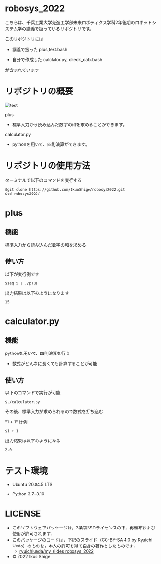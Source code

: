 # robosys_2022
こちらは、千葉工業大学先進工学部未来ロボティクス学科2年後期のロボットシステム学の講義で扱っているリポジトリです。

このリポジトリには

* 講義で扱った plus,test.bash

* 自分で作成した calclator.py, check_calc.bash

が含まれています


# リポジトリの概要 
![test](https://github.com/IkuoShige/robosys2022/actions/workflows/test.yml/badge.svg)

plus

* 標準入力から読み込んだ数字の和を求めることができます。

calculator.py

* pythonを用いて、四則演算ができます。

# リポジトリの使用方法

ターミナルで以下のコマンドを実行する
```
$git clone https://github.com/IkuoShige/robosys2022.git
$cd robosys2022/
```


# plus

## 機能

標準入力から読み込んだ数字の和を求める

## 使い方
以下が実行例です

```
$seq 5 | ./plus
```

出力結果は以下のようになります
```
15
```

# calculator.py

## 機能

 pythonを用いて、四則演算を行う
 * 数式がどんなに長くても計算することが可能

## 使い方

以下のコマンドで実行が可能

```
$./calculator.py
```

その後、標準入力が求められるので数式を打ち込む

"1 + 1" は例
```
$1 + 1
```

出力結果は以下のようになる

```
2.0
```


# テスト環境
* Ubuntu 20.04.5 LTS

* Python
    3.7~3.10

# LICENSE

* このソフトウェアパッケージは，3条項BSDライセンスの下，再頒布および使用が許可されます．
* このパッケージのコードは，下記のスライド（CC-BY-SA 4.0 by Ryuichi Ueda）のものを，本人の許可を得て自身の著作としたものです．
    * [ryuichiueda/my_slides robosys_2022](https://github.com/ryuichiueda/my_slides/tree/master/robosys_2022)
* © 2022 Ikuo Shige
